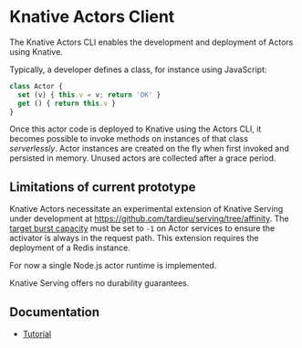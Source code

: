 <!--
# Copyright IBM Corporation 2022
#
# Licensed under the Apache License, Version 2.0 (the "License");
# you may not use this file except in compliance with the License.
# You may obtain a copy of the License at
#
#     http://www.apache.org/licenses/LICENSE-2.0
#
# Unless required by applicable law or agreed to in writing, software
# distributed under the License is distributed on an "AS IS" BASIS,
# WITHOUT WARRANTIES OR CONDITIONS OF ANY KIND, either express or implied.
# See the License for the specific language governing permissions and
# limitations under the License.
-->

# Knative Actors Client

The Knative Actors CLI enables the development and deployment of Actors using
Knative.

Typically, a developer defines a class, for instance using JavaScript:
```javascript
class Actor {
  set (v) { this.v = v; return 'OK' }
  get () { return this.v }
}
```
Once this actor code is deployed to Knative using the Actors CLI, it becomes
possible to invoke methods on instances of that class _serverlessly_. Actor
instances are created on the fly when first invoked and persisted in memory.
Unused actors are collected after a grace period.

## Limitations of current prototype

Knative Actors necessitate an experimental extension of Knative Serving under
development at https://github.com/tardieu/serving/tree/affinity. The [target
burst
capacity](https://knative.dev/docs/serving/load-balancing/target-burst-capacity/)
must be set to `-1` on Actor services to ensure the  activator is always in the
request path. This extension requires the deployment of a Redis instance.

For now a single Node.js actor runtime is implemented.

Knative Serving offers no durability guarantees.

## Documentation

- [Tutorial](docs/tutorial.md)
